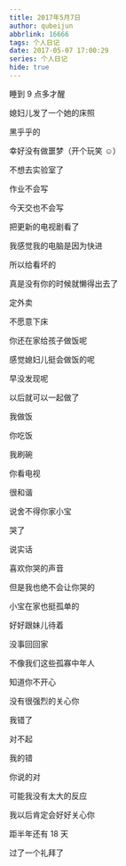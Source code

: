 ```yaml
---
title: 2017年5月7日
author: qubeijun
abbrlink: 16666
tags: 个人日记
date: 2017-05-07 17:00:29
series: 个人日记
hide: true
---
```


睡到 9 点多才醒

媳妇儿发了一个她的床照

黑乎乎的

幸好没有做噩梦（开个玩笑 ☺）

不想去实验室了

作业不会写

今天交也不会写

把更新的电视剧看了

我感觉我的电脑是因为快进

所以给看坏的

真是没有你的时候就懒得出去了

定外卖

不愿意下床

你还在家给孩子做饭呢

感觉媳妇儿挺会做饭的呢

早没发现呢

以后就可以一起做了

我做饭

你吃饭

我刷碗

你看电视

很和谐

说舍不得你家小宝

哭了

说实话

喜欢你哭的声音

但是我也绝不会让你哭的

小宝在家也挺孤单的

好好跟妹儿待着

没事回回家

不像我们这些孤寡中年人

知道你不开心

没有很强烈的关心你

我错了

对不起

我的错

你说的对

可能我没有太大的反应

我以后肯定会好好关心你

距半年还有 18 天

过了一个礼拜了
